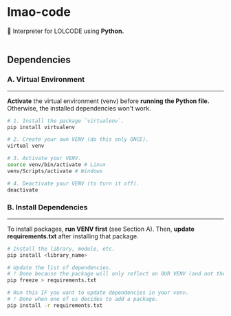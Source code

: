 <!-- Heading -->
# **lmao-code**
🤖 Interpreter for LOLCODE using **Python.**
<br /> <br />

<!-- Installation -->
## **Dependencies**

### **A. Virtual Environment**
- - -
**Activate** the virtual environment (venv) before **running the Python file.** Otherwise, the installed dependencies won't work.

```bash
# 1. Install the package `virtualenv`.
pip install virtualenv

# 2. Create your own VENV (do this only ONCE).
virtual venv

# 3. Activate your VENV.
source venv/bin/activate # Linux
venv/Scripts/activate # Windows

# 4. Deactivate your VENV (to turn it off).
deactivate
```

### **B. Install Dependencies**
- - -
To install packages, **run VENV first** (see Section A). Then, **update requirements.txt** after installing that package.

```bash
# Install the library, module, etc.
pip install <library_name>

# Update the list of dependencies.
# ! Done because the package will only reflect on OUR VENV (and not the others').
pip freeze > requirements.txt

# Run this IF you want to update dependencies in your venv.
# ! Done when one of us decides to add a package.
pip install -r requirements.txt
```